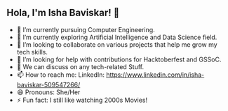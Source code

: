 ## Hola, I'm Isha Baviskar! 👋

- 🔭 I’m currently pursuing Computer Engineering.
- 🌱 I’m currently exploring Artificial Intelligence and Data Science field.
- 👯 I’m looking to collaborate on various projects that help me grow my tech skills.
- 🤔 I’m looking for help with contributions for Hacktoberfest and GSSoC.
- 💬 We can discuss on any tech-related Stuff.
- 📫 How to reach me: LinkedIn: https://www.linkedin.com/in/isha-baviskar-509547266/
- 😄 Pronouns: She/Her
- ⚡ Fun fact: I still like watching 2000s Movies!
